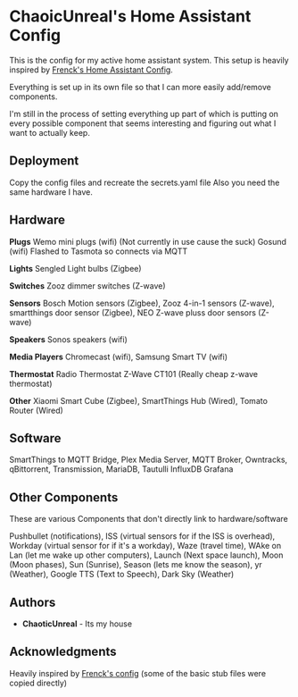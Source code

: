 # ChaoicUnreal's Home Assistant Config

This is the config for my active home assistant system.  This setup is heavily inspired by [Frenck's Home Assistant Config](https://github.com/frenck/home-assistant-config).

Everything is set up in its own file so that I can more easily add/remove components.

I'm still in the process of setting everything up part of which is putting on every possible component that seems interesting and figuring out what I want to actually keep.

## Deployment

Copy the config files and recreate the secrets.yaml file Also you need the same hardware I have.

## Hardware
   
<b>Plugs</b>
    Wemo mini plugs (wifi) (Not currently in use cause the suck)
    Gosund (wifi) Flashed to Tasmota so connects via MQTT

<b>Lights</b>
    Sengled Light bulbs (Zigbee)

<b>Switches</b>
    Zooz dimmer switches (Z-wave)

<b>Sensors</b>
   Bosch Motion sensors (Zigbee),
   Zooz 4-in-1 sensors (Z-wave),
   smartthings door sensor (Zigbee),
   NEO Z-wave pluss door sensors (Z-wave)

<b>Speakers</b>
   Sonos speakers (wifi)

<b>Media Players</b>
   Chromecast (wifi),
   Samsung Smart TV (wifi)

<b>Thermostat</b>
   Radio Thermostat Z-Wave CT101 (Really cheap z-wave thermostat)

<b>Other</b>
   Xiaomi Smart Cube (Zigbee),
   SmartThings Hub (Wired),
   Tomato Router (Wired)

## Software
   SmartThings to MQTT Bridge,
   Plex Media Server,
   MQTT Broker,
   Owntracks,
   qBittorrent,
   Transmission,
   MariaDB,
   Tautulli
   InfluxDB
   Grafana
   
## Other Components
These are various Components that don't directly link to hardware/software

   Pushbullet (notifications),
   ISS (virtual sensors for if the ISS is overhead),
   Workday (virtual sensor for if it's a workday),
   Waze (travel time),
   WAke on Lan (let me wake up other computers),
   Launch (Next space launch),
   Moon (Moon phases),
   Sun (Sunrise),
   Season (lets me know the season),
   yr (Weather),
   Google TTS (Text to Speech),
   Dark Sky (Weather)


## Authors

* **ChaoticUnreal** - Its my house

## Acknowledgments

Heavily inspired by [Frenck's config](https://github.com/frenck/home-assistant-config)  (some of the basic stub files were copied directly)